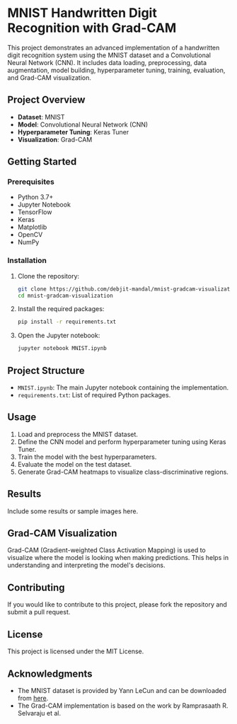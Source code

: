 
# MNIST Handwritten Digit Recognition with Grad-CAM

This project demonstrates an advanced implementation of a handwritten digit recognition system using the MNIST dataset and a Convolutional Neural Network (CNN). It includes data loading, preprocessing, data augmentation, model building, hyperparameter tuning, training, evaluation, and Grad-CAM visualization.

## Project Overview

- **Dataset**: MNIST
- **Model**: Convolutional Neural Network (CNN)
- **Hyperparameter Tuning**: Keras Tuner
- **Visualization**: Grad-CAM

## Getting Started

### Prerequisites

- Python 3.7+
- Jupyter Notebook
- TensorFlow
- Keras
- Matplotlib
- OpenCV
- NumPy

### Installation

1. Clone the repository:

   ```bash
   git clone https://github.com/debjit-mandal/mnist-gradcam-visualization.git
   cd mnist-gradcam-visualization
   ```

2. Install the required packages:

   ```bash
   pip install -r requirements.txt
   ```

3. Open the Jupyter notebook:

   ```bash
   jupyter notebook MNIST.ipynb
   ```

## Project Structure

- `MNIST.ipynb`: The main Jupyter notebook containing the implementation.
- `requirements.txt`: List of required Python packages.

## Usage

1. Load and preprocess the MNIST dataset.
2. Define the CNN model and perform hyperparameter tuning using Keras Tuner.
3. Train the model with the best hyperparameters.
4. Evaluate the model on the test dataset.
5. Generate Grad-CAM heatmaps to visualize class-discriminative regions.

## Results

Include some results or sample images here.

## Grad-CAM Visualization

Grad-CAM (Gradient-weighted Class Activation Mapping) is used to visualize where the model is looking when making predictions. This helps in understanding and interpreting the model's decisions.

## Contributing

If you would like to contribute to this project, please fork the repository and submit a pull request.

## License

This project is licensed under the MIT License.

## Acknowledgments

- The MNIST dataset is provided by Yann LeCun and can be downloaded from [here](http://yann.lecun.com/exdb/mnist/).
- The Grad-CAM implementation is based on the work by Ramprasaath R. Selvaraju et al.
